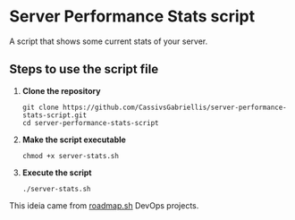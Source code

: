 # Server Performance Stats script
A script that shows some current stats of your server.

## Steps to use the script file
1. **Clone the repository**
    ```
    git clone https://github.com/CassivsGabriellis/server-performance-stats-script.git
    cd server-performance-stats-script
    ```

2. **Make the script executable**
    ```
    chmod +x server-stats.sh
    ```
3. **Execute the script**  
    ```
    ./server-stats.sh
    ```
This ideia came from [roadmap.sh](https://roadmap.sh/projects/server-stats) DevOps projects.
